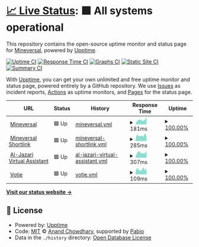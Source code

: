 # [📈 Live Status](https://status.mineversal.com): <!--live status--> **🟩 All systems operational**

This repository contains the open-source uptime monitor and status page for [Mineversal](https://mineversal.com), powered by [Upptime](https://github.com/upptime/upptime).

[![Uptime CI](https://github.com/Mineversal/Mineversal-Status/workflows/Uptime%20CI/badge.svg)](https://github.com/Mineversal/Mineversal-Status/actions?query=workflow%3A%22Uptime+CI%22)
[![Response Time CI](https://github.com/Mineversal/Mineversal-Status/workflows/Response%20Time%20CI/badge.svg)](https://github.com/Mineversal/Mineversal-Status/actions?query=workflow%3A%22Response+Time+CI%22)
[![Graphs CI](https://github.com/Mineversal/Mineversal-Status/workflows/Graphs%20CI/badge.svg)](https://github.com/Mineversal/Mineversal-Status/actions?query=workflow%3A%22Graphs+CI%22)
[![Static Site CI](https://github.com/Mineversal/Mineversal-Status/workflows/Static%20Site%20CI/badge.svg)](https://github.com/Mineversal/Mineversal-Status/actions?query=workflow%3A%22Static+Site+CI%22)
[![Summary CI](https://github.com/Mineversal/Mineversal-Status/workflows/Summary%20CI/badge.svg)](https://github.com/Mineversal/Mineversal-Status/actions?query=workflow%3A%22Summary+CI%22)

With [Upptime](https://upptime.js.org), you can get your own unlimited and free uptime monitor and status page, powered entirely by a GitHub repository. We use [Issues](https://github.com/Mineversal/Mineversal-Status/issues) as incident reports, [Actions](https://github.com/Mineversal/Mineversal-Status/actions) as uptime monitors, and [Pages](https://status.mineversal.com) for the status page.

<!--start: status pages-->
<!-- This summary is generated by Upptime (https://github.com/upptime/upptime) -->
<!-- Do not edit this manually, your changes will be overwritten -->
<!-- prettier-ignore -->
| URL | Status | History | Response Time | Uptime |
| --- | ------ | ------- | ------------- | ------ |
| <img alt="" src="https://icons.duckduckgo.com/ip3/mineversal.com.ico" height="13"> [Mineversal](https://mineversal.com) | 🟩 Up | [mineversal.yml](https://github.com/Mineversal/Mineversal-Status/commits/HEAD/history/mineversal.yml) | <details><summary><img alt="Response time graph" src="./graphs/mineversal/response-time-week.png" height="20"> 181ms</summary><br><a href="https://status.mineversal.com/history/mineversal"><img alt="Response time 159" src="https://img.shields.io/endpoint?url=https%3A%2F%2Fraw.githubusercontent.com%2FMineversal%2FMineversal-Status%2FHEAD%2Fapi%2Fmineversal%2Fresponse-time.json"></a><br><a href="https://status.mineversal.com/history/mineversal"><img alt="24-hour response time 287" src="https://img.shields.io/endpoint?url=https%3A%2F%2Fraw.githubusercontent.com%2FMineversal%2FMineversal-Status%2FHEAD%2Fapi%2Fmineversal%2Fresponse-time-day.json"></a><br><a href="https://status.mineversal.com/history/mineversal"><img alt="7-day response time 181" src="https://img.shields.io/endpoint?url=https%3A%2F%2Fraw.githubusercontent.com%2FMineversal%2FMineversal-Status%2FHEAD%2Fapi%2Fmineversal%2Fresponse-time-week.json"></a><br><a href="https://status.mineversal.com/history/mineversal"><img alt="30-day response time 163" src="https://img.shields.io/endpoint?url=https%3A%2F%2Fraw.githubusercontent.com%2FMineversal%2FMineversal-Status%2FHEAD%2Fapi%2Fmineversal%2Fresponse-time-month.json"></a><br><a href="https://status.mineversal.com/history/mineversal"><img alt="1-year response time 159" src="https://img.shields.io/endpoint?url=https%3A%2F%2Fraw.githubusercontent.com%2FMineversal%2FMineversal-Status%2FHEAD%2Fapi%2Fmineversal%2Fresponse-time-year.json"></a></details> | <details><summary><a href="https://status.mineversal.com/history/mineversal">100.00%</a></summary><a href="https://status.mineversal.com/history/mineversal"><img alt="All-time uptime 100.00%" src="https://img.shields.io/endpoint?url=https%3A%2F%2Fraw.githubusercontent.com%2FMineversal%2FMineversal-Status%2FHEAD%2Fapi%2Fmineversal%2Fuptime.json"></a><br><a href="https://status.mineversal.com/history/mineversal"><img alt="24-hour uptime 100.00%" src="https://img.shields.io/endpoint?url=https%3A%2F%2Fraw.githubusercontent.com%2FMineversal%2FMineversal-Status%2FHEAD%2Fapi%2Fmineversal%2Fuptime-day.json"></a><br><a href="https://status.mineversal.com/history/mineversal"><img alt="7-day uptime 100.00%" src="https://img.shields.io/endpoint?url=https%3A%2F%2Fraw.githubusercontent.com%2FMineversal%2FMineversal-Status%2FHEAD%2Fapi%2Fmineversal%2Fuptime-week.json"></a><br><a href="https://status.mineversal.com/history/mineversal"><img alt="30-day uptime 100.00%" src="https://img.shields.io/endpoint?url=https%3A%2F%2Fraw.githubusercontent.com%2FMineversal%2FMineversal-Status%2FHEAD%2Fapi%2Fmineversal%2Fuptime-month.json"></a><br><a href="https://status.mineversal.com/history/mineversal"><img alt="1-year uptime 100.00%" src="https://img.shields.io/endpoint?url=https%3A%2F%2Fraw.githubusercontent.com%2FMineversal%2FMineversal-Status%2FHEAD%2Fapi%2Fmineversal%2Fuptime-year.json"></a></details>
| <img alt="" src="https://icons.duckduckgo.com/ip3/mineversal.org.ico" height="13"> [Mineversal Shortlink](https://mineversal.org) | 🟩 Up | [mineversal-shortlink.yml](https://github.com/Mineversal/Mineversal-Status/commits/HEAD/history/mineversal-shortlink.yml) | <details><summary><img alt="Response time graph" src="./graphs/mineversal-shortlink/response-time-week.png" height="20"> 285ms</summary><br><a href="https://status.mineversal.com/history/mineversal-shortlink"><img alt="Response time 256" src="https://img.shields.io/endpoint?url=https%3A%2F%2Fraw.githubusercontent.com%2FMineversal%2FMineversal-Status%2FHEAD%2Fapi%2Fmineversal-shortlink%2Fresponse-time.json"></a><br><a href="https://status.mineversal.com/history/mineversal-shortlink"><img alt="24-hour response time 209" src="https://img.shields.io/endpoint?url=https%3A%2F%2Fraw.githubusercontent.com%2FMineversal%2FMineversal-Status%2FHEAD%2Fapi%2Fmineversal-shortlink%2Fresponse-time-day.json"></a><br><a href="https://status.mineversal.com/history/mineversal-shortlink"><img alt="7-day response time 285" src="https://img.shields.io/endpoint?url=https%3A%2F%2Fraw.githubusercontent.com%2FMineversal%2FMineversal-Status%2FHEAD%2Fapi%2Fmineversal-shortlink%2Fresponse-time-week.json"></a><br><a href="https://status.mineversal.com/history/mineversal-shortlink"><img alt="30-day response time 260" src="https://img.shields.io/endpoint?url=https%3A%2F%2Fraw.githubusercontent.com%2FMineversal%2FMineversal-Status%2FHEAD%2Fapi%2Fmineversal-shortlink%2Fresponse-time-month.json"></a><br><a href="https://status.mineversal.com/history/mineversal-shortlink"><img alt="1-year response time 256" src="https://img.shields.io/endpoint?url=https%3A%2F%2Fraw.githubusercontent.com%2FMineversal%2FMineversal-Status%2FHEAD%2Fapi%2Fmineversal-shortlink%2Fresponse-time-year.json"></a></details> | <details><summary><a href="https://status.mineversal.com/history/mineversal-shortlink">100.00%</a></summary><a href="https://status.mineversal.com/history/mineversal-shortlink"><img alt="All-time uptime 100.00%" src="https://img.shields.io/endpoint?url=https%3A%2F%2Fraw.githubusercontent.com%2FMineversal%2FMineversal-Status%2FHEAD%2Fapi%2Fmineversal-shortlink%2Fuptime.json"></a><br><a href="https://status.mineversal.com/history/mineversal-shortlink"><img alt="24-hour uptime 100.00%" src="https://img.shields.io/endpoint?url=https%3A%2F%2Fraw.githubusercontent.com%2FMineversal%2FMineversal-Status%2FHEAD%2Fapi%2Fmineversal-shortlink%2Fuptime-day.json"></a><br><a href="https://status.mineversal.com/history/mineversal-shortlink"><img alt="7-day uptime 100.00%" src="https://img.shields.io/endpoint?url=https%3A%2F%2Fraw.githubusercontent.com%2FMineversal%2FMineversal-Status%2FHEAD%2Fapi%2Fmineversal-shortlink%2Fuptime-week.json"></a><br><a href="https://status.mineversal.com/history/mineversal-shortlink"><img alt="30-day uptime 100.00%" src="https://img.shields.io/endpoint?url=https%3A%2F%2Fraw.githubusercontent.com%2FMineversal%2FMineversal-Status%2FHEAD%2Fapi%2Fmineversal-shortlink%2Fuptime-month.json"></a><br><a href="https://status.mineversal.com/history/mineversal-shortlink"><img alt="1-year uptime 100.00%" src="https://img.shields.io/endpoint?url=https%3A%2F%2Fraw.githubusercontent.com%2FMineversal%2FMineversal-Status%2FHEAD%2Fapi%2Fmineversal-shortlink%2Fuptime-year.json"></a></details>
| <img alt="" src="https://icons.duckduckgo.com/ip3/mineversal.net.ico" height="13"> [Al-Jazari Virtual Assistant](https://mineversal.net) | 🟩 Up | [al-jazari-virtual-assistant.yml](https://github.com/Mineversal/Mineversal-Status/commits/HEAD/history/al-jazari-virtual-assistant.yml) | <details><summary><img alt="Response time graph" src="./graphs/al-jazari-virtual-assistant/response-time-week.png" height="20"> 307ms</summary><br><a href="https://status.mineversal.com/history/al-jazari-virtual-assistant"><img alt="Response time 306" src="https://img.shields.io/endpoint?url=https%3A%2F%2Fraw.githubusercontent.com%2FMineversal%2FMineversal-Status%2FHEAD%2Fapi%2Fal-jazari-virtual-assistant%2Fresponse-time.json"></a><br><a href="https://status.mineversal.com/history/al-jazari-virtual-assistant"><img alt="24-hour response time 413" src="https://img.shields.io/endpoint?url=https%3A%2F%2Fraw.githubusercontent.com%2FMineversal%2FMineversal-Status%2FHEAD%2Fapi%2Fal-jazari-virtual-assistant%2Fresponse-time-day.json"></a><br><a href="https://status.mineversal.com/history/al-jazari-virtual-assistant"><img alt="7-day response time 307" src="https://img.shields.io/endpoint?url=https%3A%2F%2Fraw.githubusercontent.com%2FMineversal%2FMineversal-Status%2FHEAD%2Fapi%2Fal-jazari-virtual-assistant%2Fresponse-time-week.json"></a><br><a href="https://status.mineversal.com/history/al-jazari-virtual-assistant"><img alt="30-day response time 300" src="https://img.shields.io/endpoint?url=https%3A%2F%2Fraw.githubusercontent.com%2FMineversal%2FMineversal-Status%2FHEAD%2Fapi%2Fal-jazari-virtual-assistant%2Fresponse-time-month.json"></a><br><a href="https://status.mineversal.com/history/al-jazari-virtual-assistant"><img alt="1-year response time 306" src="https://img.shields.io/endpoint?url=https%3A%2F%2Fraw.githubusercontent.com%2FMineversal%2FMineversal-Status%2FHEAD%2Fapi%2Fal-jazari-virtual-assistant%2Fresponse-time-year.json"></a></details> | <details><summary><a href="https://status.mineversal.com/history/al-jazari-virtual-assistant">100.00%</a></summary><a href="https://status.mineversal.com/history/al-jazari-virtual-assistant"><img alt="All-time uptime 100.00%" src="https://img.shields.io/endpoint?url=https%3A%2F%2Fraw.githubusercontent.com%2FMineversal%2FMineversal-Status%2FHEAD%2Fapi%2Fal-jazari-virtual-assistant%2Fuptime.json"></a><br><a href="https://status.mineversal.com/history/al-jazari-virtual-assistant"><img alt="24-hour uptime 100.00%" src="https://img.shields.io/endpoint?url=https%3A%2F%2Fraw.githubusercontent.com%2FMineversal%2FMineversal-Status%2FHEAD%2Fapi%2Fal-jazari-virtual-assistant%2Fuptime-day.json"></a><br><a href="https://status.mineversal.com/history/al-jazari-virtual-assistant"><img alt="7-day uptime 100.00%" src="https://img.shields.io/endpoint?url=https%3A%2F%2Fraw.githubusercontent.com%2FMineversal%2FMineversal-Status%2FHEAD%2Fapi%2Fal-jazari-virtual-assistant%2Fuptime-week.json"></a><br><a href="https://status.mineversal.com/history/al-jazari-virtual-assistant"><img alt="30-day uptime 100.00%" src="https://img.shields.io/endpoint?url=https%3A%2F%2Fraw.githubusercontent.com%2FMineversal%2FMineversal-Status%2FHEAD%2Fapi%2Fal-jazari-virtual-assistant%2Fuptime-month.json"></a><br><a href="https://status.mineversal.com/history/al-jazari-virtual-assistant"><img alt="1-year uptime 100.00%" src="https://img.shields.io/endpoint?url=https%3A%2F%2Fraw.githubusercontent.com%2FMineversal%2FMineversal-Status%2FHEAD%2Fapi%2Fal-jazari-virtual-assistant%2Fuptime-year.json"></a></details>
| <img alt="" src="https://icons.duckduckgo.com/ip3/votie.mineversal.com.ico" height="13"> [Votie](https://votie.mineversal.com) | 🟩 Up | [votie.yml](https://github.com/Mineversal/Mineversal-Status/commits/HEAD/history/votie.yml) | <details><summary><img alt="Response time graph" src="./graphs/votie/response-time-week.png" height="20"> 109ms</summary><br><a href="https://status.mineversal.com/history/votie"><img alt="Response time 112" src="https://img.shields.io/endpoint?url=https%3A%2F%2Fraw.githubusercontent.com%2FMineversal%2FMineversal-Status%2FHEAD%2Fapi%2Fvotie%2Fresponse-time.json"></a><br><a href="https://status.mineversal.com/history/votie"><img alt="24-hour response time 120" src="https://img.shields.io/endpoint?url=https%3A%2F%2Fraw.githubusercontent.com%2FMineversal%2FMineversal-Status%2FHEAD%2Fapi%2Fvotie%2Fresponse-time-day.json"></a><br><a href="https://status.mineversal.com/history/votie"><img alt="7-day response time 109" src="https://img.shields.io/endpoint?url=https%3A%2F%2Fraw.githubusercontent.com%2FMineversal%2FMineversal-Status%2FHEAD%2Fapi%2Fvotie%2Fresponse-time-week.json"></a><br><a href="https://status.mineversal.com/history/votie"><img alt="30-day response time 117" src="https://img.shields.io/endpoint?url=https%3A%2F%2Fraw.githubusercontent.com%2FMineversal%2FMineversal-Status%2FHEAD%2Fapi%2Fvotie%2Fresponse-time-month.json"></a><br><a href="https://status.mineversal.com/history/votie"><img alt="1-year response time 112" src="https://img.shields.io/endpoint?url=https%3A%2F%2Fraw.githubusercontent.com%2FMineversal%2FMineversal-Status%2FHEAD%2Fapi%2Fvotie%2Fresponse-time-year.json"></a></details> | <details><summary><a href="https://status.mineversal.com/history/votie">100.00%</a></summary><a href="https://status.mineversal.com/history/votie"><img alt="All-time uptime 100.00%" src="https://img.shields.io/endpoint?url=https%3A%2F%2Fraw.githubusercontent.com%2FMineversal%2FMineversal-Status%2FHEAD%2Fapi%2Fvotie%2Fuptime.json"></a><br><a href="https://status.mineversal.com/history/votie"><img alt="24-hour uptime 100.00%" src="https://img.shields.io/endpoint?url=https%3A%2F%2Fraw.githubusercontent.com%2FMineversal%2FMineversal-Status%2FHEAD%2Fapi%2Fvotie%2Fuptime-day.json"></a><br><a href="https://status.mineversal.com/history/votie"><img alt="7-day uptime 100.00%" src="https://img.shields.io/endpoint?url=https%3A%2F%2Fraw.githubusercontent.com%2FMineversal%2FMineversal-Status%2FHEAD%2Fapi%2Fvotie%2Fuptime-week.json"></a><br><a href="https://status.mineversal.com/history/votie"><img alt="30-day uptime 100.00%" src="https://img.shields.io/endpoint?url=https%3A%2F%2Fraw.githubusercontent.com%2FMineversal%2FMineversal-Status%2FHEAD%2Fapi%2Fvotie%2Fuptime-month.json"></a><br><a href="https://status.mineversal.com/history/votie"><img alt="1-year uptime 100.00%" src="https://img.shields.io/endpoint?url=https%3A%2F%2Fraw.githubusercontent.com%2FMineversal%2FMineversal-Status%2FHEAD%2Fapi%2Fvotie%2Fuptime-year.json"></a></details>

<!--end: status pages-->

[**Visit our status website →**](https://status.mineversal.com)

## 📄 License

- Powered by: [Upptime](https://github.com/upptime/upptime)
- Code: [MIT](./LICENSE) © [Anand Chowdhary](https://anandchowdhary.com), supported by [Pabio](https://pabio.com)
- Data in the `./history` directory: [Open Database License](https://opendatacommons.org/licenses/odbl/1-0/)
